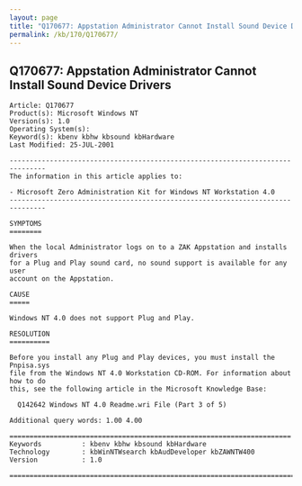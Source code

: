 ```yaml
---
layout: page
title: "Q170677: Appstation Administrator Cannot Install Sound Device Drivers"
permalink: /kb/170/Q170677/
---
```


## Q170677: Appstation Administrator Cannot Install Sound Device Drivers

	Article: Q170677
	Product(s): Microsoft Windows NT
	Version(s): 1.0
	Operating System(s): 
	Keyword(s): kbenv kbhw kbsound kbHardware
	Last Modified: 25-JUL-2001
	
	-------------------------------------------------------------------------------
	The information in this article applies to:
	
	- Microsoft Zero Administration Kit for Windows NT Workstation 4.0 
	-------------------------------------------------------------------------------
	
	SYMPTOMS
	========
	
	When the local Administrator logs on to a ZAK Appstation and installs drivers
	for a Plug and Play sound card, no sound support is available for any user
	account on the Appstation.
	
	CAUSE
	=====
	
	Windows NT 4.0 does not support Plug and Play.
	
	RESOLUTION
	==========
	
	Before you install any Plug and Play devices, you must install the Pnpisa.sys
	file from the Windows NT 4.0 Workstation CD-ROM. For information about how to do
	this, see the following article in the Microsoft Knowledge Base:
	
	  Q142642 Windows NT 4.0 Readme.wri File (Part 3 of 5)
	
	Additional query words: 1.00 4.00
	
	======================================================================
	Keywords          : kbenv kbhw kbsound kbHardware 
	Technology        : kbWinNTWsearch kbAudDeveloper kbZAWNTW400
	Version           : 1.0
	
	=============================================================================
	
